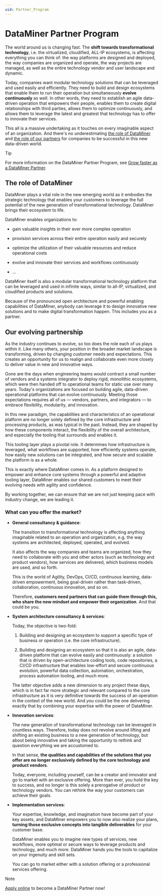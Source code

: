 ```yaml
---
uid: Partner_Program
---
```


# DataMiner Partner Program

The world around us is changing fast. The **shift towards transformational technology**, i.e. the virtualized, cloudified, ALL-IP ecosystems, is affecting everything you can think of: the way platforms are designed and deployed, the way companies are organized and operate, the way projects are managed, as well as the entire technology vendor and user landscape and dynamic.

Today, companies want modular technology solutions that can be leveraged and used easily and efficiently. They need to build and design ecosystems that enable them to run their operation but simultaneously **evolve continuously** as well. In other words, they need to establish an agile data-driven operation that empowers their people, enables them to create digital relationships with third parties, allows them to optimize continuously, and allows them to leverage the latest and greatest that technology has to offer to innovate their services.

This all is a massive undertaking as it touches on every imaginable aspect of an organization. And there's no underestimating [the role of DataMiner](#the-role-of-dataminer) and [the role of our partners](#your-role-as-our-partner) for companies to be successful in this new data-driven world.

> [!TIP]
> For more information on the DataMiner Partner Program, see [Grow faster as a DataMiner Partner](https://skyline.be/partner).

## The role of DataMiner

DataMiner plays a vital role in the new emerging world as it embodies the strategic technology that enables your customers to leverage the full potential of the new generation of transformational technology. DataMiner brings their ecosystem to life.

DataMiner enables organizations to:

- gain valuable insights in their ever more complex operation

- provision services across their entire operation easily and securely

- optimize the utilization of their valuable resources and reduce operational costs

- evolve and innovate their services and workflows continuously

- ...

DataMiner itself is also a modular transformational technology platform that can be leveraged and used in infinite ways, similar to all-IP, virtualized, and cloudified products and solutions.

Because of the pronounced open architecture and powerful enabling capabilities of DataMiner, anybody can leverage it to design innovative new solutions and to make digital transformation happen. This includes you as a partner.

## Our evolving partnership

As the industry continues to evolve, so too does the role each of us plays within it. Like many others, your position in the broader market landscape is transforming, driven by changing customer needs and expectations. This creates an opportunity for us to realign and collaborate even more closely to deliver value in new and innovative ways.

Gone are the days when engineering teams would contract a small number of vendors and a systems integrator to deploy rigid, monolithic ecosystems, which were then handed off to operational teams for static use over many years. Today's organizations are focused on building agile, data-driven operational platforms that can evolve continuously. Meeting those expectations requires all of us — vendors, partners, and integrators — to embrace flexibility, modularity, and innovation.

In this new paradigm, the capabilities and characteristics of an operational platform are no longer solely defined by the core infrastructure and processing products, as was typical in the past. Instead, they are shaped by how these components interact, the flexibility of the overall architecture, and especially the tooling that surrounds and enables it.

This tooling layer plays a pivotal role. It determines how infrastructure is leveraged, what workflows are supported, how efficiently systems operate, how easily new solutions can be integrated, and how secure and scalable the platform is as a whole.

This is exactly where DataMiner comes in. As a platform designed to empower and enhance core systems through a powerful and adaptive tooling layer, DataMiner enables our shared customers to meet their evolving needs with agility and confidence.

By working together, we can ensure that we are not just keeping pace with industry change, we are leading it.

### What can you offer the market?

- **General consultancy & guidance**:

  The transition to transformational technology is affecting anything imaginable related to an operation and organization, e.g. the way systems are architected, deployed, operated, and evolved.

  It also affects the way companies and teams are organized, how they need to collaborate with you and other actors (such as technology and product vendors), how services are delivered, which business models are used, and so forth.

  This is the world of Agility, DevOps, CI/CD, continuous learning, data-driven empowerment, being goal-driven rather than task-driven, collaboration, continuous innovation, and so on.

  Therefore, **customers need partners that can guide them through this, who share the new mindset and empower their organization**.  And that could be you.

- **System architecture consultancy & services**:

  Today, the objective is two-fold:

  1. Building and designing an ecosystem to support a specific type of business or operation (i.e. the core infrastructure).

  1. Building and designing an ecosystem so that it is also an agile, data-driven platform that can evolve easily and continuously: a solution that is driven by open-architecture coding tools, code repositories, a CI/CD infrastructure that enables low-effort and secure continuous evolution, powerful data collection, automation, orchestration, process automation tooling, and much more.

  The latter objective adds a new dimension to any project these days, which is in fact far more strategic and relevant compared to the core infrastructure as it is very definitive towards the success of an operation in the context of the new world. And *you* could be the one delivering exactly that by combining your expertise with the power of DataMiner.

- **Innovation services**:

  The new generation of transformational technology can be leveraged in countless ways. Therefore, today does not revolve around lifting and shifting an existing business to a new generation of technology, but about being innovative and taking the opportunity to rethink and question everything we are accustomed to.

  In that sense, **the qualities and capabilities of the solutions that you offer are no longer exclusively defined by the core technology and product vendors**.

  Today, everyone, including yourself, can be a creator and innovator and go to market with an exclusive offering. More than ever, you hold the key to success, and no longer is this solely a prerogative of product or technology vendors. You can rethink the way your customers can achieve their goals.

- **Implementation services**:

  Your expertise, knowledge, and imagination have become part of your key assets, and DataMiner empowers you to now also realize your plans, **turning those exclusive concepts into tangible deliverables** for your customer base.

  DataMiner enables you to imagine new types of services, new workflows, more optimal or secure ways to leverage products and technology, and much more. DataMiner hands you the tools to capitalize on your ingenuity and skill sets.

  You can go to market either with a solution offering or a professional services offering.

> [!NOTE]
> [Apply online](xref:Getting_Started_with_the_Partner_Program#application-procedure) to become a DataMiner Partner now!
